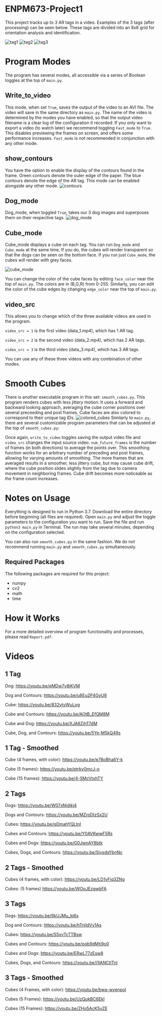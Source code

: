 # ENPM673-Project1

This project tracks up to 3 AR tags in a video. Examples of the 3 tags (after processing) can be seen below. These tags are divided into an 8x8 grid for orientation analysis and identification. 


![tag1](https://github.com/jaybrecht/ENPM673-Project1/blob/master/images/tag1.png) ![tag2](https://github.com/jaybrecht/ENPM673-Project1/blob/master/images/tag2.png) ![tag3](https://github.com/jaybrecht/ENPM673-Project1/blob/master/images/tag3.png) 


# Program Modes
The program has several modes, all accessible via a series of Boolean toggles at the top of `main.py`.

## Write_to_video
This mode, when set `True`, saves the output of the video to an AVI file. The video will save in the same directory as `main.py`. The name of the video is determined by the modes you have enabled, so that the output video filename is a clear log of the configuration it recorded. If you only want to export a video (to watch later) we recommend toggling `Fast_mode` to `True`. This disables previewing the frames on screen, and offers some performance increases. `Fast_mode` is not recommended in conjunction with any other mode. 

## show_contours
You have the option to enable the display of the contours found in the frame. Green contours denote the outer edge of the paper. The blue contours denote the edge of the AR tag. This mode can be enabled alongside any other mode. 
![contours](https://github.com/jaybrecht/ENPM673-Project1/blob/master/images/contours.png)

## Dog_mode
Dog_mode, when toggled `True`, takes our 3 dog images and superposes them on their respective tags. 
![dog_mode](https://github.com/jaybrecht/ENPM673-Project1/blob/master/images/dog_mode.jpeg)

## Cube_mode
Cube_mode displays a cube on each tag. You can run `Dog_mode` and `Cube_mode` at the same time. If you do, the cubes will render transparent so that the dogs can be seen on the bottom face. If you run just `Cube_mode`, the cubes will render with grey faces. 

![cube_mode](https://github.com/jaybrecht/ENPM673-Project1/blob/master/images/cube_mode.png)

You can change the color of the cube faces by editing `face_color` near the top of `main.py`. The colors are in (B,G,R) from 0-255. Similarly, you can edit the color of the cube edges by changing `edge_color` near the top of `main.py`.


## video_src
This allows you to change which of the three available videos are used in the program. 

`video_src = 1` is the first video (data_1.mp4), which has 1 AR tag. 

`video_src = 2` is the second video (data_2.mp4), which has 2 AR tags. 

`video_src = 3` is the third video (data_3.mp4), which has 3 AR tags.

You can use any of these three videos with any combination of other modes. 


# Smooth Cubes
There is another executable program in this set: `smooth_cubes.py`. This program renders cubes with less jittery motion. It uses a forward and backward looking approach, averaging the cube corner positions over several preceeding and post frames. Cube faces are also colored to correspond to their unique tag IDs. 
![colored_cubes](https://github.com/jaybrecht/ENPM673-Project1/blob/master/images/colored_cubes.png)
Similarly to `main.py`, there are several customizable program parameters that can be adjusted at the top of `smooth_cubes.py`: 

Once again, `write_to_video` toggles saving the output video file and `video_src` changes the input source video.
`num_future_frames` is the number of frames (in both directions) to average the points over. This smoothing function works for an arbitrary number of preceding and post frames, allowing for varying amounts of smoothing. The more frames that are averaged results in a smoother, less jittery cube, but may cause cube drift, where the cube position slides slightly from the tag due to camera movement in neighboring frames. Cube drift becomes more noticeable as the frame count increases.



# Notes on Usage
Everything is designed to run in Python 3.7. Download the entire directory before beginning (all files are required). Open `main.py` and adjust the toggle parameters to the configuration you want to run. Save the file and run `python3 main.py` in Terminal. The run may take several minutes, depending on the configuration selected.

You can also run `smooth_cubes.py` in the same fashion. We do not recommend running `main.py` and `smooth_cubes.py` simultaneously. 



## Required Packages
The following packages are required for this project:
* numpy
* cv2
* math
* time


# How it Works
For a more detailed overview of program functionality and processes, please read `Report.pdf`.


# Videos
## 1 Tag

Dog: https://youtu.be/eMDw7v8iKVM

Dog and Contours: https://youtu.be/u8Eu2P4GyU8

Cube: https://youtu.be/832ytyWuLog

Cube and Contours: https://youtu.be/AOtB_EfQM8M

Cube and Dog: https://youtu.be/XJA6ZihT7dM

Cube, Dog, and Contours: https://youtu.be/5Ye-M5kQ49s


## 1 Tag - Smoothed

Cube (4 frames, with color): https://youtu.be/e78oBha6Y-k

Cube (5 frames): https://youtu.be/ptrkv0mcJ-o

Cube (15 frames): https://youtu.be/4-SMcVtxhTY


## 2 Tags

Dogs: https://youtu.be/W07xNjdikj4

Dogs and Contours: https://youtu.be/MZroDtzSx2U

Cubes: https://youtu.be/qDmahYQLtnI

Cubes and Contours: https://youtu.be/Y0AVKwwF5Rs

Cubes and Dogs: https://youtu.be/G0JwnAY8btk

Cubes, Dogs, and Contours: https://youtu.be/SjvsdsYbnNc


## 2 Tags - Smoothed

Cubes (4 frames, with color): https://youtu.be/LD1vFiq3ZNg

Cubes: (5 frames) https://youtu.be/WOoJEzgwbFA


## 3 Tags

Dogs: https://youtu.be/6kUJMu_lp6s

Dog and Contours: https://youtu.be/hTnjIdVy1As

Cubes: https://youtu.be/S5xvTcTTBsw

Cubes and Contours: https://youtu.be/pob9dMti9o0

Cubes and Dogs: https://youtu.be/ERwL77zEsw8

Cubes, Dogs, and Contours: https://youtu.be/j1lANCtlTnI




## 3 Tags - Smoothed
Cubes (4 Frames, with color): https://youtu.be/bwa-wyenpoI

Cubes (5 Frames): https://youtu.be/UzQukBC6EkI

Cubes (15 Frames): https://youtu.be/ZHo5AcK5vZE
